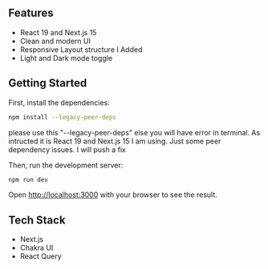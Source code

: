 ## Features
- React 19 and Next.js 15
- Clean and modern UI
- Responsive Layout structure
I Added 
- Light and Dark mode toggle

## Getting Started

First, install the dependencies:

```bash
npm install --legacy-peer-deps
```
please use this "--legacy-peer-deps" else you will have error in terminal. As intructed it is React 19 and Next.js 15 I am using. Just some peer dependency issues. I will push a fix

Then, run the development server:

```bash
npm run dev
```

Open [http://localhost:3000](http://localhost:3000) with your browser to see the result.

## Tech Stack

- Next.js
- Chakra UI
- React Query